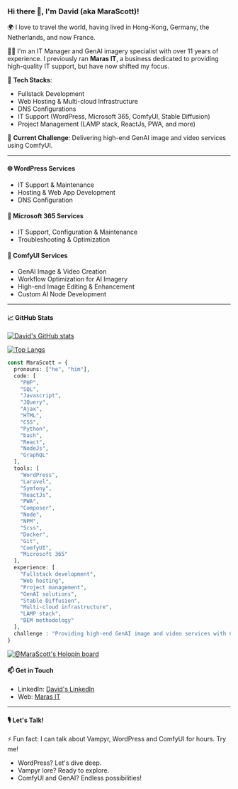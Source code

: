 ### Hi there 👋, I'm David (aka MaraScott)!

🌍 I love to travel the world, having lived in Hong-Kong, Germany, the Netherlands, and now France.

👨‍💼 I'm an IT Manager and GenAI imagery specialist with over 11 years of experience. I previously ran **Maras IT**, a business dedicated to providing high-quality IT support, but have now shifted my focus.

🔨 **Tech Stacks**: 
- Fullstack Development
- Web Hosting & Multi-cloud Infrastructure
- DNS Configurations
- IT Support (WordPress, Microsoft 365, ComfyUI, Stable Diffusion)
- Project Management (LAMP stack, ReactJs, PWA, and more)

🎯 **Current Challenge**: Delivering high-end GenAI image and video services using ComfyUI.

---

#### 🌐 WordPress Services
- IT Support & Maintenance
- Hosting & Web App Development
- DNS Configuration

#### 💼 Microsoft 365 Services
- IT Support, Configuration & Maintenance
- Troubleshooting & Optimization

#### 🎨 ComfyUI Services
- GenAI Image & Video Creation
- Workflow Optimization for AI Imagery
- High-end Image Editing & Enhancement
- Custom AI Node Development

---

#### 📈 GitHub Stats

[![David's GitHub stats](https://github-readme-stats.vercel.app/api?username=MaraScott&theme=radical&show_icons=true&hide_border=true&count_private=true&show_owner=true&locale=en&include_all_commits=true)](#)

[![Top Langs](https://github-readme-stats.vercel.app/api/top-langs/?username=MaraScott&layout=compact&theme=radical&hide_border=true&locale=en)](#)

```php
const MaraScott = {
  pronouns: ["he", "him"],
  code: [
    "PHP",
    "SQL",
    "Javascript",
    "JQuery",
    "Ajax",
    "HTML",
    "CSS",
    "Python",
    "bash",
    "React",
    "NodeJs",
    "GraphQL"
  ],
  tools: [
    "WordPress",
    "Laravel",
    "Symfony",
    "ReactJs",
    "PWA",
    "Composer",
    "Node",
    "NPM",
    "Scss",
    "Docker",
    "Git",
    "ComfyUI",
    "Microsoft 365"
  ],
  experience: [
    "Fullstack development",
    "Web hosting",
    "Project management",
    "GenAI solutions",
    "Stable Diffusion",
    "Multi-cloud infrastructure",
    "LAMP stack",
    "BEM methodology"
  ],
  challenge : "Providing high-end GenAI image and video services with ComfyUI"
}
```

[![@MaraScott's Holopin board](https://holopin.me/davask)](#)

#### 📫 Get in Touch

- LinkedIn: [David's LinkedIn](https://linkedin.com/in/davasq)
- Web: [Maras IT](https://www.marascott.ai/)

---

#### 🎙️ Let's Talk!

⚡ Fun fact: I can talk about Vampyr, WordPress and ComfyUI for hours. Try me!

- WordPress? Let's dive deep.
- Vampyr lore? Ready to explore.
- ComfyUI and GenAI? Endless possibilities!
